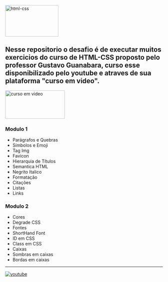<img src="https://external-content.duckduckgo.com/iu/?u=http%3A%2F%2Fopenacademy.github.io%2FHTML5-open-academy%2Fsession07-css3%2Fimages%2Fcss3_logo.png&f=1&nofb=1&ipt=83c80d29e519a2cc404cbc6a95d3d881c8ca49d6328aa22ee5572e8e8f9e926b&ipo=images" alt="html-css" height="100" width="170" >

## Nesse repositorio o desafio é de executar muitos exercicios do curso de HTML-CSS proposto pelo professor Gustavo Guanabara, curso esse disponibilizado pelo youtube e atraves de sua plataforma "curso em video".



  <a href="https://www.cursoemvideo.com/curso/html5-css3-modulo1/" target="_blank">
    <img 
    src="https://www.cursoemvideo.com/wp-content/uploads/2019/08/cursoemvideo-logo.png" 
    target="blank"
    alt="curso em video"
    height="90"
    width="190"
    >
  </a>

  ### Modulo 1 
  - Parágrafos e Quebras
  - Símbolos e Emoji
  - Tag Img
  - Favicon
  - Hierarquia de Títulos
  - Semantica HTML
  - Negrito Italico
  - Formatação
  - Citações
  - Listas
  - Links

  ### Modulo 2
  - Cores
  - Degrade CSS
  - Fontes
  - ShortHand Font
  - ID em CSS
  - Class em CSS
  - Caixas
  - Sombras em caixas
  - Bordas em caixas

  <hr />
  <a href="https://www.youtube.com/playlist?list=PLHz_AreHm4dkZ9-atkcmcBaMZdmLHft8n" target="blank">
    <img src="https://img.shields.io/badge/YouTube-%23FF0000.svg?style=for-the-badge&logo=YouTube&logoColor=white" alt="youtube">
  </a>

